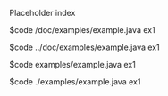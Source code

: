 Placeholder index

$code /doc/examples/example.java ex1

$code ../doc/examples/example.java ex1

$code examples/example.java ex1

$code ./examples/example.java ex1
